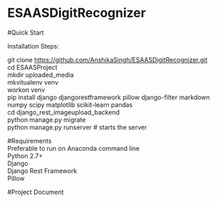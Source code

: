 # ESAASDigitRecognizer

#Quick Start  

Installation Steps:  

git clone https://github.com/AnshikaSingh/ESAASDigitRecognizer.git  
cd ESAASProject  
mkdir uploaded_media  
mkvitualenv venv  
workon venv  
pip install django djangorestframework pillow django-filter markdown numpy scipy matplotlib scikit-learn pandas  
cd django_rest_imageupload_backend  
python manage.py migrate  
python manage.py runserver # starts the server  

#Requirements   
Preferable to run on Anaconda command line  
Python 2.7+  
Django    
Django Rest Framework  
Pillow    
  
#Project Document    
